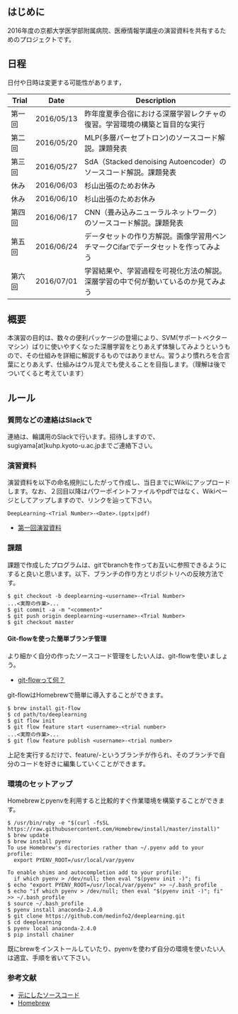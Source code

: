 ## はじめに

2016年度の京都大学医学部附属病院、医療情報学講座の演習資料を共有するためのプロジェクトです。

## 日程

日付や日時は変更する可能性があります，

|Trial|Date|Description|
|-------|-----|----|
|第一回|2016/05/13|昨年度夏季合宿における深層学習レクチャの復習。学習環境の構築と盲目的な実行|
|第二回|2016/05/20|MLP(多層パーセプトロン)のソースコード解説。課題発表|
|第三回|2016/05/27|SdA（Stacked denoising Autoencoder）のソースコード解説。課題発表|
|休み|2016/06/03|杉山出張のためお休み|
|休み|2016/06/10|杉山出張のためお休み|
|第四回|2016/06/17|CNN（畳み込みニューラルネットワーク）のソースコード解説。課題発表|
|第五回|2016/06/24|データセットの作り方解説。画像学習用ベンチマークCifarでデータセットを作ってみよう|
|第六回|2016/07/01|学習結果や、学習過程を可視化方法の解説。深層学習の中で何が動いているのか見てみよう|

## 概要

本演習の目的は、数々の便利パッケージの登場により、SVM(サポートベクターマシン）ばりに使いやすくなった深層学習をとりあえず体験してみようというもので、その仕組みを詳細に解説するものではありません。習うより慣れろを合言葉にとりあえず、仕組みはウル覚えでも使えることを目指します。（理解は後でついてくると考えています）

## ルール

### 質問などの連絡はSlackで

連絡は、輪講用のSlackで行います。招待しますので、sugiyama[at]kuhp.kyoto-u.ac.jpまでご連絡下さい。

### 演習資料

演習資料を以下の命名規則にしたがって作成し、当日までにWikiにアップロードします。なお、２回目以降はパワーポイントファイルやpdfではなく、Wikiページとしてアップしますので、リンクを辿って下さい。

```
DeepLearning-<Trial Number>-<Date>.(pptx|pdf)
```

* [第一回演習資料](https://github.com/medinfo2/deeplearning/wiki/files/DeepLearning-1-20160513.pptx)

### 課題

課題で作成したプログラムは、gitでbranchを作ってお互いに参照できるようにすると良いと思います。以下、ブランチの作り方とリポジトリへの反映方法です。

```
$ git checkout -b deeplearning-<username>-<Trial Number>
...<実際の作業>...
$ git commit -a -m "<comment>"
$ git push origin deeplearning-<username>-<Trial Number>
$ git checkout master
```

#### Git-flowを使った簡単ブランチ管理

より細かく自分の作ったソースコード管理をしたい人は、git-flowを使いましょう。

* [git-flowって何？](http://qiita.com/KosukeSone/items/514dd24828b485c69a05)

git-flowはHomebrewで簡単に導入することができます。

```
$ brew install git-flow
$ cd path/to/deeplearning
$ git flow init
$ git flow feature start <username>-<trial number>
...<実際の作業>...
$ git flow feature publish <username>-<trial number>
```

上記を実行するだけで、feature/<username>-<trial number>というブランチが作られ、そのブランチで自分のコードを好きに編集していくことができます。

### 環境のセットアップ

Homebrewとpyenvを利用すると比較的すぐ作業環境を構築することができます。

```
$ /usr/bin/ruby -e "$(curl -fsSL https://raw.githubusercontent.com/Homebrew/install/master/install)"
$ brew update
$ brew install pyenv
To use Homebrew's directories rather than ~/.pyenv add to your profile:
  export PYENV_ROOT=/usr/local/var/pyenv

To enable shims and autocompletion add to your profile:
  if which pyenv > /dev/null; then eval "$(pyenv init -)"; fi
$ echo "export PYENV_ROOT=/usr/local/var/pyenv" >> ~/.bash_profile
$ echo "if which pyenv > /dev/null; then eval "$(pyenv init -)"; fi" >> ~/.bash_profile
$ source ~/.bash_profile
$ pyenv install anaconda-2.4.0
$ git clone https://github.com/medinfo2/deeplearning.git
$ cd deeplearning
$ pyenv local anaconda-2.4.0
$ pip install chainer
```

既にbrewをインストールしていたり、pyenvを使わず自分の環境を使いたい人は適宜、手順を省いて下さい。

### 参考文献

* [元にしたソースコード](https://github.com/hogefugabar/deep-learning-chainer)
* [Homebrew](http://brew.sh/index_ja.html)
